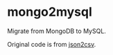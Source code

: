 mongo2mysql
===========

Migrate from MongoDB to MySQL.

Original code is from [json2csv](https://github.com/jehiah/json2csv).
